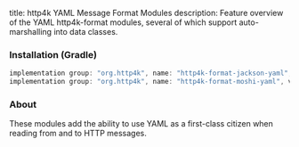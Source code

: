 title: http4k YAML Message Format Modules
description: Feature overview of the YAML http4k-format modules, several of which support auto-marshalling into data classes.

### Installation (Gradle)

```groovy
implementation group: "org.http4k", name: "http4k-format-jackson-yaml", version: "4.34.0.1"
implementation group: "org.http4k", name: "http4k-format-moshi-yaml", version: "4.34.0.1"
```

### About
These modules add the ability to use YAML as a first-class citizen when reading from and to HTTP messages. 

[http4k]: https://http4k.org
